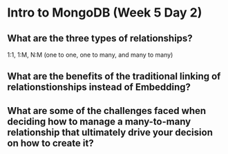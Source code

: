 # Intro to MongoDB (Week 5 Day 2)

## What are the three types of relationships?

1:1, 1:M, N:M (one to one, one to many, and many to many)

## What are the benefits of the traditional linking of relationstionships instead of Embedding?

## What are some of the challenges faced when deciding how to manage a many-to-many relationship that ultimately drive your decision on how to create it?